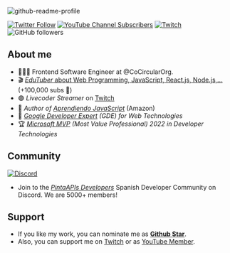 ![github-readme-profile](https://user-images.githubusercontent.com/650752/190868831-b5db8a46-35bc-484c-bf48-7e6e812e79b7.png)



[![Twitter Follow](https://img.shields.io/twitter/follow/carlosazaustre?style=social)](https://twitter.com/carlosazaustre)
[![YouTube Channel Subscribers](https://img.shields.io/youtube/channel/subscribers/UCJgGc8pQO1lv04VXrBxA_Hg?style=social)](https://youtube.com/carlosazaustre?sub_confirmation=1)
[![Twitch](https://img.shields.io/twitch/status/carlosazaustre?label=Follow%20me%20on%20Twitch&style=social)](https://twitch.tv/carlosazaustre)
![GitHub followers](https://img.shields.io/github/followers/carlosazaustre?style=social)

## About me

- 👨🏻‍💻 Frontend Software Engineer at @CoCircularOrg.
- 🎬 [*EduTuber* about Web Programming, JavaScript, React.js, Node.js,...](https://youtube.com/carlosazaustre?sub_confirmation=1) (+100,000 subs 🚀)
- 🟣 *Livecoder Streamer* on [Twitch](https://twitch.tv/carlosazaustre)
- 📙 *Author of [Aprendiendo JavaScript](http://aprendiendojavascript.com)* (Amazon)
- 🏅 *[Google Developer Expert](https://developers.google.com/community/experts/directory/profile/profile-carlos-azaustre) (GDE) for Web Technologies*
- 🏆 *[Microsoft MVP](https://mvp.microsoft.com/en-us/PublicProfile/5004840?fullName=Carlos%20Azaustre) (Most Value Professional) 2022 in Developer Technologies*
## Community
[![Discord](https://img.shields.io/discord/785146214122651688?color=white&label=Discord%20Community&logo=discord)](https://carlosazaustre.es/discord)
- Join to the *[PintaAPIs Developers](https://carlosazaustre.es/discord)* Spanish Developer Community on Discord. We are 5000+ members!



## Support

- If you like my work, you can nominate me as **[Github Star](https://bit.ly/gh-stars)**. 
- Also, you can support me on [Twitch](https://subs.twitch.tv/carlosazaustre) or as [YouTube Member](https://youtube.com/carlosazaustre/join).
